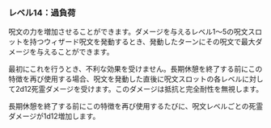 ### レベル14：過負荷

呪文の力を増加させることができます。ダメージを与えるレベル1〜5の呪文スロットを持つウィザード呪文を発動するとき、発動したターンにその呪文で最大ダメージを与えることができます。

最初にこれを行うとき、不利な効果を受けません。長期休憩を終了する前にこの特徴を再び使用する場合、呪文を発動した直後に呪文スロットの各レベルに対して2d12死霊ダメージを受けます。このダメージは抵抗と完全耐性を無視します。

長期休憩を終了する前にこの特徴を再び使用するたびに、呪文レベルごとの死霊ダメージが1d12増加します。
